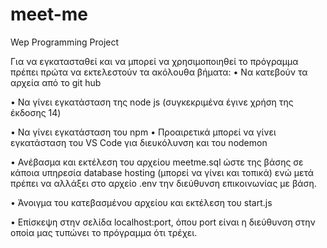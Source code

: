# meet-me
Wep Programming Project

Για να εγκατασταθεί και να μπορεί να χρησιμοποιηθεί το πρόγραμμα πρέπει πρώτα να εκτελεστούν τα ακόλουθα βήματα:
•	Να κατεβούν τα αρχεία από το git hub

•	Να γίνει εγκατάσταση της node js (συγκεκριμένα έγινε χρήση της έκδοσης 14) 

•	Να γίνει εγκατάσταση του npm
•	Προαιρετικά μπορεί να γίνει εγκατάσταση του VS Code για διευκόλυνση και του nodemon

•	Ανέβασμα και εκτέλεση του αρχείου meetme.sql ώστε της βάσης σε κάποια υπηρεσία database hosting (μπορεί να γίνει και τοπικά) ενώ μετά πρέπει να αλλάξει στο αρχείο .env την διεύθυνση επικοινωνίας με βάση. 

•	Άνοιγμα του κατεβασμένου αρχείου και εκτέλεση του start.js

•	Επίσκεψη στην σελίδα localhost:port, όπου port είναι η διεύθυνση στην οποία μας τυπώνει το πρόγραμμα ότι τρέχει.
